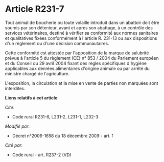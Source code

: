 # Article R231-7

Tout animal de boucherie ou toute volaille introduit dans un abattoir doit être soumis par son détenteur, avant et après son
abattage, à un contrôle des services vétérinaires, destiné à vérifier sa conformité aux normes sanitaires et qualitatives
fixées conformément à l'article R. 231-13 ou aux dispositions d'un règlement ou d'une décision communautaires. 

Cette conformité est attestée par l'apposition de la marque de salubrité prévue à l'article 5 du règlement (CE) n° 853 / 2004
du Parlement européen et du Conseil du 29 avril 2004 fixant des règles spécifiques d'hygiène applicables aux denrées
alimentaires d'origine animale ou par arrêté du ministre chargé de l'agriculture. 

L'exposition, la circulation et la mise en vente de parties non marquées sont interdites.

**Liens relatifs à cet article**

_Cite_:

  - Code rural R231-6, L231-2, L231-1, L232-3

_Modifié par_:

  - Décret n°2009-1658 du 18 décembre 2009 - art. 1

_Cité par_:

  - Code rural - art. R237-2 (VD)
